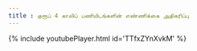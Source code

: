 ```yaml
---
title : குரூப் 4 காலிப் பணியிடங்களின் எண்ணிக்கை அதிகரிப்பு
---
```






{% include youtubePlayer.html id='TTfxZYnXvkM' %}
